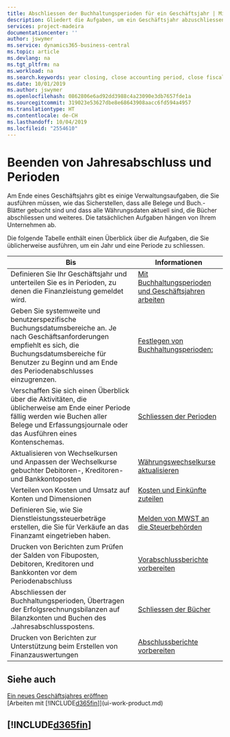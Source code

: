 ```yaml
---
title: Abschliessen der Buchhaltungsperioden für ein Geschäftsjahr | Microsoft Docs
description: Gliedert die Aufgaben, um ein Geschäftsjahr abzuschliessen oder Buchhaltungsperiode, beispielsweise der Belege und die Buch.-Blätter sind vergewissernd gebucht überprüfend und Bankguthaben.
services: project-madeira
documentationcenter: ''
author: jswymer
ms.service: dynamics365-business-central
ms.topic: article
ms.devlang: na
ms.tgt_pltfrm: na
ms.workload: na
ms.search.keywords: year closing, close accounting period, close fiscal year, bank account detailed trial balance
ms.date: 10/01/2019
ms.author: jswymer
ms.openlocfilehash: 0862806e6ad92dd3988c4a23090e3db7657fde1a
ms.sourcegitcommit: 319023e53627dbe8e68643908aacc6fd594a4957
ms.translationtype: HT
ms.contentlocale: de-CH
ms.lasthandoff: 10/04/2019
ms.locfileid: "2554610"
---
```

# <a name="closing-years-and-periods"></a>Beenden von Jahresabschluss und Perioden
Am Ende eines Geschäftsjahrs gibt es einige Verwaltungsaufgaben, die Sie ausführen müssen, wie das Sicherstellen, dass alle Belege und Buch.-Blätter gebucht sind und dass alle Währungsdaten aktuell sind, die Bücher abschliessen und weiteres. Die tatsächlichen Aufgaben hängen von Ihrem Unternehmen ab.

Die folgende Tabelle enthält einen Überblick über die Aufgaben, die Sie üblicherweise ausführen, um ein Jahr und eine Periode zu schliessen.

| Bis | Informationen |
| --- | --- |
| Definieren Sie Ihr Geschäftsjahr und unterteilen Sie es in Perioden, zu denen die Finanzleistung gemeldet wird. | [Mit Buchhaltungsperioden und Geschäftsjahren arbeiten](finance-accounting-periods-and-fiscal-years.md)|
| Geben Sie systemweite und benutzerspezifische Buchungsdatumsbereiche an. Je nach Geschäftsanforderungen empfiehlt es sich, die Buchungsdatumsbereiche für Benutzer zu Beginn und am Ende des Periodenabschlusses einzugrenzen. |[Festlegen von Buchhaltungsperioden:](finance-how-specify-posting-periods.md) |
| Verschaffen Sie sich einen Überblick über die Aktivitäten, die üblicherweise am Ende einer Periode fällig werden wie Buchen aller Belege und Erfassungsjournale oder das Ausführen eines Kontenschemas. |[Schliessen der Perioden](year-how-complete-period-end-processes.md) |
| Aktualisieren von Wechselkursen und Anpassen der Wechselkurse gebuchter Debitoren-, Kreditoren- und Bankkontoposten |[Währungswechselkurse aktualisieren](finance-how-update-currencies.md) |
| Verteilen von Kosten und Umsatz auf Konten und Dimensionen |[Kosten und Einkünfte zuteilen](year-allocate-costs-income.md) |
| Definieren Sie, wie Sie Dienstleistungssteuerbeträge erstellen, die Sie für Verkäufe an das Finanzamt eingetrieben haben. |[Melden von MWST an die Steuerbehörden](finance-how-report-vat.md)|
| Drucken von Berichten zum Prüfen der Salden von Fibuposten, Debitoren, Kreditoren und Bankkonten vor dem Periodenabschluss |[Vorabschlussberichte vorbereiten](year-prepare-preclose-reports.md) |
| Abschliessen der Buchhaltungsperioden, Übertragen der Erfolgsrechnungsbilanzen auf Bilanzkonten und Buchen des .Jahresabschlusspostens. |[Schliessen der Bücher](year-close-books.md) |
| Drucken von Berichten zur Unterstützung beim Erstellen von Finanzauswertungen |[Abschlussberichte vorbereiten](year-prepare-close-statement.md) |

## <a name="see-also"></a>Siehe auch
[Ein neues Geschäftsjahres eröffnen](finance-how-open-new-fiscal-year.md)  
[Arbeiten mit [!INCLUDE[d365fin](includes/d365fin_md.md)]](ui-work-product.md)

## [!INCLUDE[d365fin](includes/free_trial_md.md)]  
 
